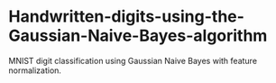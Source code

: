 # Handwritten-digits-using-the-Gaussian-Naive-Bayes-algorithm
MNIST digit classification using Gaussian Naive Bayes with feature normalization.
